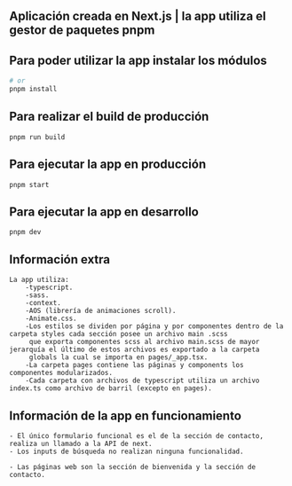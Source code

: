## Aplicación creada en Next.js | la app utiliza el gestor de paquetes pnpm 


## Para poder utilizar la app instalar los módulos 
```bash o cmd
# or
pnpm install
```


## Para realizar el build de producción 
```
pnpm run build
```
## Para ejecutar la app en producción 
```
pnpm start
```
## Para ejecutar la app en desarrollo 
```
pnpm dev
```

## Información extra
```
La app utiliza:
    -typescript.
    -sass.
    -context.
    -AOS (librería de animaciones scroll).
    -Animate.css.
    -Los estilos se dividen por página y por componentes dentro de la carpeta styles cada sección posee un archivo main .scss
     que exporta componentes scss al archivo main.scss de mayor jerarquía el último de estos archivos es exportado a la carpeta
     globals la cual se importa en pages/_app.tsx.
    -La carpeta pages contiene las páginas y components los componentes modularizados.
    -Cada carpeta con archivos de typescript utiliza un archivo index.ts como archivo de barril (excepto en pages).

```


## Información de la app en funcionamiento
```
- El único formulario funcional es el de la sección de contacto, realiza un llamado a la API de next.
- Los inputs de búsqueda no realizan ninguna funcionalidad.
```
```
- Las páginas web son la sección de bienvenida y la sección de contacto.
```
